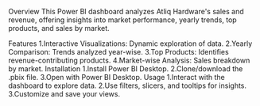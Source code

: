 Overview
This Power BI dashboard analyzes Atliq Hardware's sales and revenue, offering insights into market performance, yearly trends, top products, and sales by market.

Features
  1.Interactive Visualizations: Dynamic exploration of data.
  2.Yearly Comparison: Trends analyzed year-wise.
  3.Top Products: Identifies revenue-contributing products.
  4.Market-wise Analysis: Sales breakdown by market.
Installation
  1.Install Power BI Desktop.
  2.Clone/download the .pbix file.
  3.Open with Power BI Desktop.
Usage
  1.Interact with the dashboard to explore data.
  2.Use filters, slicers, and tooltips for insights.
  3.Customize and save your views.
